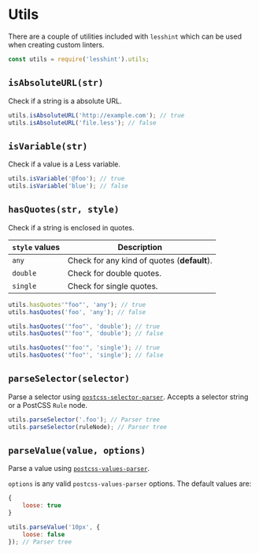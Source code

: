 # Utils

There are a couple of utilities included with `lesshint` which can be used when creating custom linters.

```js
const utils = require('lesshint').utils;
```

## `isAbsoluteURL(str)`
Check if a string is a absolute URL.

```js
utils.isAbsoluteURL('http://example.com'); // true
utils.isAbsoluteURL('file.less'); // false
```

## `isVariable(str)`
Check if a value is a Less variable.

```js
utils.isVariable('@foo'); // true
utils.isVariable('blue'); // false
```

## `hasQuotes(str, style)`
Check if a string is enclosed in quotes.

`style` values | Description
-------------- | -----------
`any`          | Check for any kind of quotes (**default**).
`double`       | Check for double quotes.
`single`       | Check for single quotes.

```js
utils.hasQuotes'"foo"', 'any'); // true
utils.hasQuotes('foo', 'any'); // false

utils.hasQuotes('"foo"', 'double'); // true
utils.hasQuotes("'foo'", 'double'); // false

utils.hasQuotes("'foo'", 'single'); // true
utils.hasQuotes('"foo"', 'single'); // false
```

## `parseSelector(selector)`
Parse a selector using [`postcss-selector-parser`](https://github.com/postcss/postcss-selector-parser). Accepts a selector string or a PostCSS `Rule` node.

```js
utils.parseSelector('.foo'); // Parser tree
utils.parseSelector(ruleNode); // Parser tree
```

## `parseValue(value, options)`
Parse a value using [`postcss-values-parser`](https://github.com/lesshint/postcss-values-parser).

`options` is any valid `postcss-values-parser` options. The default values are:

```js
{
    loose: true
}
```

```js
utils.parseValue('10px', {
    loose: false
}); // Parser tree
```
